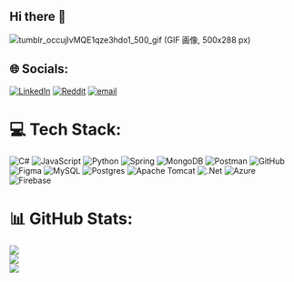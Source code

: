 ## Hi there 👋
![tumblr_occujlvMQE1qze3hdo1_500_gif (GIF 画像, 500x288 px)](https://github.com/maltin1/maltin1/assets/132960528/cccf8a83-59a0-498b-baf8-9f47220b7445)


## 🌐 Socials:
[![LinkedIn](https://img.shields.io/badge/LinkedIn-%230077B5.svg?logo=linkedin&logoColor=white)](www.linkedin.com/in/romina-m-516007302) [![Reddit](https://img.shields.io/badge/Reddit-%23FF4500.svg?logo=Reddit&logoColor=white)](https://reddit.com/user/Ronotfount) [![email](https://img.shields.io/badge/Email-D14836?logo=gmail&logoColor=white)](mailto:maitarominag@gmail.com) 

# 💻 Tech Stack:
![C#](https://img.shields.io/badge/c%23-%23239120.svg?style=for-the-badge&logo=csharp&logoColor=white) ![JavaScript](https://img.shields.io/badge/javascript-%23323330.svg?style=for-the-badge&logo=javascript&logoColor=%23F7DF1E) ![Python](https://img.shields.io/badge/python-3670A0?style=for-the-badge&logo=python&logoColor=ffdd54) ![Spring](https://img.shields.io/badge/spring-%236DB33F.svg?style=for-the-badge&logo=spring&logoColor=white) ![MongoDB](https://img.shields.io/badge/MongoDB-%234ea94b.svg?style=for-the-badge&logo=mongodb&logoColor=white) ![Postman](https://img.shields.io/badge/Postman-FF6C37?style=for-the-badge&logo=postman&logoColor=white) ![GitHub](https://img.shields.io/badge/github-%23121011.svg?style=for-the-badge&logo=github&logoColor=white) ![Figma](https://img.shields.io/badge/figma-%23F24E1E.svg?style=for-the-badge&logo=figma&logoColor=white) ![MySQL](https://img.shields.io/badge/mysql-4479A1.svg?style=for-the-badge&logo=mysql&logoColor=white) ![Postgres](https://img.shields.io/badge/postgres-%23316192.svg?style=for-the-badge&logo=postgresql&logoColor=white) ![Apache Tomcat](https://img.shields.io/badge/apache%20tomcat-%23F8DC75.svg?style=for-the-badge&logo=apache-tomcat&logoColor=black) ![.Net](https://img.shields.io/badge/.NET-5C2D91?style=for-the-badge&logo=.net&logoColor=white) ![Azure](https://img.shields.io/badge/azure-%230072C6.svg?style=for-the-badge&logo=microsoftazure&logoColor=white) ![Firebase](https://img.shields.io/badge/firebase-%23039BE5.svg?style=for-the-badge&logo=firebase)
# 📊 GitHub Stats:
![](https://github-readme-stats.vercel.app/api?username=RominaMaita&theme=prussian&hide_border=false&include_all_commits=false&count_private=false)<br/>
![](https://nirzak-streak-stats.vercel.app/?user=RominaMaita&theme=prussian&hide_border=false)<br/>
![](https://github-readme-stats.vercel.app/api/top-langs/?username=RominaMaita&theme=prussian&hide_border=false&include_all_commits=false&count_private=false&layout=compact)
